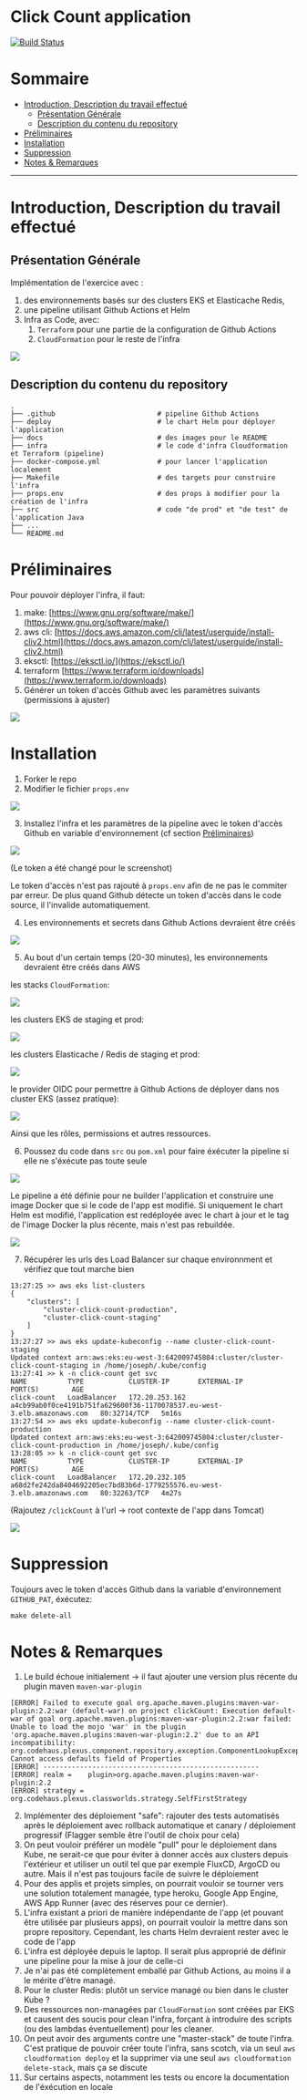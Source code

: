 # Click Count application

[![Build Status](https://travis-ci.org/xebia-france/click-count.svg)](https://travis-ci.org/xebia-france/click-count)

Sommaire
=================

<!--ts-->

- [Introduction, Description du travail effectué](#introduction)
   * [Présentation Générale](#présentation-générale)
   * [Description du contenu du repository](#description-du-contenu-du-repository)
- [Préliminaires](#préliminaires)
- [Installation](#installation)
- [Suppression](#suppression)
- [Notes & Remarques](#notes--remarques)

---

# Introduction, Description du travail effectué

## Présentation Générale

Implémentation de l'exercice avec :

1. des environnements basés sur des clusters EKS et Elasticache Redis, 
2. une pipeline utilisant Github Actions et Helm
3. Infra as Code, avec: 
   1. `Terraform` pour une partie de la configuration de Github Actions
   2. `CloudFormation` pour le reste de l'infra

![](docs/schema.png)

## Description du contenu du repository


```shell
.
├── .github                         # pipeline Github Actions
├── deploy                          # le chart Helm pour déployer l'application
├── docs                            # des images pour le README
├── infra                           # le code d'infra Cloudformation et Terraform (pipeline)
├── docker-compose.yml              # pour lancer l'application localement
├── Makefile                        # des targets pour construire l'infra
├── props.env                       # des props à modifier pour la création de l'infra
├── src                             # code "de prod" et "de test" de l'application Java
├── ...
└── README.md

```

# Préliminaires

Pour pouvoir déployer l'infra, il faut:
1. make: [https://www.gnu.org/software/make/](https://www.gnu.org/software/make/)
2. aws cli: [https://docs.aws.amazon.com/cli/latest/userguide/install-cliv2.html](https://docs.aws.amazon.com/cli/latest/userguide/install-cliv2.html)
3. eksctl: [https://eksctl.io/](https://eksctl.io/)
4. terraform [https://www.terraform.io/downloads](https://www.terraform.io/downloads)
5. Générer un token d'accès Github avec les paramètres suivants (permissions à ajuster)

![](docs/1.1-schema.png)

# Installation

1. Forker le repo
2. Modifier le fichier `props.env` 

![](docs/1-schema.png)

3. Installez l'infra et les paramètres de la pipeline avec le token d'accès Github en variable d'environnement (cf section [Préliminaires](#Préliminaires)) 

![](docs/1.2-schema.png)

(Le token a été changé pour le screenshot)

Le token d'accès n'est pas rajouté à `props.env` afin de ne pas le commiter par erreur. De plus quand Github détecte un token d'accès dans le code source, il l'invalide automatiquement.

4. Les environnements et secrets dans Github Actions devraient être créés

![](docs/1.3-schema.png)

5. Au bout d'un certain temps (20-30 minutes), les environnements devraient être créés dans AWS

les stacks `CloudFormation`:

![](docs/1.5-schema.png)

les clusters EKS de staging et prod:

![](docs/1.6-schema.png)

les clusters Elasticache / Redis de staging et prod:

![](docs/1.7-schema.png)

le provider OIDC pour permettre à Github Actions de déployer dans nos cluster EKS (assez pratique):

![](docs/1.8-schema.png)

Ainsi que les rôles, permissions et autres ressources.

6. Poussez du code dans `src` ou `pom.xml` pour faire éxécuter la pipeline si elle ne s'éxécute pas toute seule

![](docs/1.9-schema.png)

Le pipeline a été définie pour ne builder l'application et construire une image Docker que si le code de l'app est modifié.
Si uniquement le chart Helm est modifié, l'application est redéployée avec le chart à jour et le tag de l'image Docker la plus récente, mais n'est pas rebuildée.  

![](docs/1.10-schema.png)

7. Récupérer les urls des Load Balancer sur chaque environnment et vérifiez que tout marche bien

```shell
13:27:25 >> aws eks list-clusters 
{
    "clusters": [
        "cluster-click-count-production",
        "cluster-click-count-staging"
    ]
}
13:27:27 >> aws eks update-kubeconfig --name cluster-click-count-staging
Updated context arn:aws:eks:eu-west-3:642009745804:cluster/cluster-click-count-staging in /home/joseph/.kube/config
13:27:41 >> k -n click-count get svc
NAME          TYPE           CLUSTER-IP       EXTERNAL-IP                                                               PORT(S)        AGE
click-count   LoadBalancer   172.20.253.162   a4cb99ab0f0ce4191b751fa629600f36-1170078537.eu-west-3.elb.amazonaws.com   80:32714/TCP   5m16s
13:27:54 >> aws eks update-kubeconfig --name cluster-click-count-production
Updated context arn:aws:eks:eu-west-3:642009745804:cluster/cluster-click-count-production in /home/joseph/.kube/config
13:28:05 >> k -n click-count get svc
NAME          TYPE           CLUSTER-IP       EXTERNAL-IP                                                               PORT(S)        AGE
click-count   LoadBalancer   172.20.232.105   a68d2fe242da8404692205ec7bd83b6d-1779255576.eu-west-3.elb.amazonaws.com   80:32263/TCP   4m27s

```

(Rajoutez `/clickCount` à l'url -> root contexte de l'app dans Tomcat)

![](docs/1.11-schema.png)

# Suppression

Toujours avec le token d'accès Github dans la variable d'environnement `GITHUB_PAT`, éxécutez:

```shell
make delete-all
```

# Notes & Remarques

1. Le build échoue initialement -> il faut ajouter une version plus récente du plugin maven `maven-war-plugin`

```log
[ERROR] Failed to execute goal org.apache.maven.plugins:maven-war-plugin:2.2:war (default-war) on project clickCount: Execution default-war of goal org.apache.maven.plugins:maven-war-plugin:2.2:war failed: Unable to load the mojo 'war' in the plugin 'org.apache.maven.plugins:maven-war-plugin:2.2' due to an API incompatibility: org.codehaus.plexus.component.repository.exception.ComponentLookupException: Cannot access defaults field of Properties
[ERROR] -----------------------------------------------------
[ERROR] realm =    plugin>org.apache.maven.plugins:maven-war-plugin:2.2
[ERROR] strategy = org.codehaus.plexus.classworlds.strategy.SelfFirstStrategy
```

2. Implémenter des déploiement "safe": rajouter des tests automatisés après le déploiement avec rollback automatique et canary / déploiement progressif (Flagger semble être l'outil de choix pour cela)
3. On peut vouloir préférer un modèle "pull" pour le déploiement dans Kube, ne serait-ce que pour éviter à donner accès aux clusters depuis l'extérieur et utiliser un outil tel que par exemple FluxCD, ArgoCD ou autre. Mais il n'est pas toujours facile de suivre le déploiement
4. Pour des applis et projets simples, on pourrait vouloir se tourner vers une solution totalement managée, type heroku, Google App Engine, AWS App Runner (avec des réserves pour ce dernier).
5. L'infra existant a priori de manière indépendante de l'app (et pouvant être utilisée par plusieurs apps), on pourrait vouloir la mettre dans son propre repository. Cependant, les charts Helm devraient rester avec le code de l'app
6. L'infra est déployée depuis le laptop. Il serait plus approprié de définir une pipeline pour la mise à jour de celle-ci
7. Je n'ai pas été complètement emballé par Github Actions, au moins il a le mérite d'être managé.
8. Pour le cluster Redis: plutôt un service managé ou bien dans le cluster Kube ?
9. Des ressources non-managées par `CloudFormation` sont créées par EKS et causent des soucis pour clean l'infra, forçant à introduire des scripts (ou des lambdas éventuellement) pour les cleaner.
10. On peut avoir des arguments contre une "master-stack" de toute l'infra. C'est pratique de pouvoir créer toute l'infra, sans scotch, via un seul `aws cloudformation deploy` et la supprimer via une seul `aws cloudformation delete-stack`, mais ça se discute  
11. Sur certains aspects, notamment les tests ou encore la documentation de l'éxécution en locale
